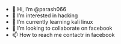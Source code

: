 - 👋 Hi, I’m @parash066
- 👀 I’m interested in hacking
- 🌱 I’m currently learning kali linux
- 💞️ I’m looking to collaborate on facebook
- 📫 How to reach me contactr in facebook

<!---
parash066/parash066 is a ✨ special ✨ repository because its `README.md` (this file) appears on your GitHub profile.
You can click the Preview link to take a look at your changes.
--->
